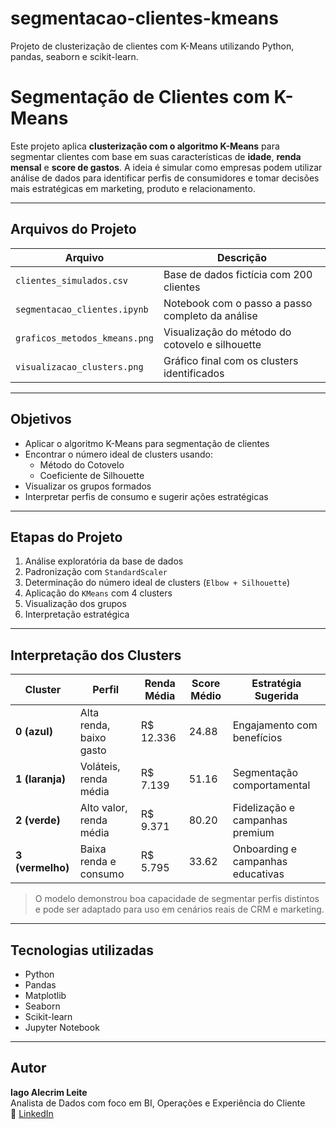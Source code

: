 # segmentacao-clientes-kmeans
Projeto de clusterização de clientes com K-Means utilizando Python, pandas, seaborn e scikit-learn.

#  Segmentação de Clientes com K-Means

Este projeto aplica **clusterização com o algoritmo K-Means** para segmentar clientes com base em suas características de **idade**, **renda mensal** e **score de gastos**. A ideia é simular como empresas podem utilizar análise de dados para identificar perfis de consumidores e tomar decisões mais estratégicas em marketing, produto e relacionamento.

---

## Arquivos do Projeto

| Arquivo | Descrição |
|--------|-----------|
| `clientes_simulados.csv` | Base de dados fictícia com 200 clientes |
| `segmentacao_clientes.ipynb` | Notebook com o passo a passo completo da análise |
| `graficos_metodos_kmeans.png` | Visualização do método do cotovelo e silhouette |
| `visualizacao_clusters.png` | Gráfico final com os clusters identificados |

---

## Objetivos

- Aplicar o algoritmo K-Means para segmentação de clientes
- Encontrar o número ideal de clusters usando:
  - Método do Cotovelo
  - Coeficiente de Silhouette
- Visualizar os grupos formados
- Interpretar perfis de consumo e sugerir ações estratégicas

---

## Etapas do Projeto

1. Análise exploratória da base de dados
2. Padronização com `StandardScaler`
3. Determinação do número ideal de clusters (`Elbow + Silhouette`)
4. Aplicação do `KMeans` com 4 clusters
5. Visualização dos grupos
6. Interpretação estratégica

---


##  Interpretação dos Clusters

| Cluster | Perfil | Renda Média | Score Médio | Estratégia Sugerida |
|--------|--------|--------------|--------------|----------------------|
| **0 (azul)** | Alta renda, baixo gasto | R$ 12.336 | 24.88 | Engajamento com benefícios |
| **1 (laranja)** | Voláteis, renda média | R$ 7.139 | 51.16 | Segmentação comportamental |
| **2 (verde)** | Alto valor, renda média | R$ 9.371 | 80.20 | Fidelização e campanhas premium |
| **3 (vermelho)** | Baixa renda e consumo | R$ 5.795 | 33.62 | Onboarding e campanhas educativas |

>  O modelo demonstrou boa capacidade de segmentar perfis distintos e pode ser adaptado para uso em cenários reais de CRM e marketing.

---

##  Tecnologias utilizadas

- Python
- Pandas
- Matplotlib
- Seaborn
- Scikit-learn
- Jupyter Notebook

---

##  Autor

**Iago Alecrim Leite**  
Analista de Dados com foco em BI, Operações e Experiência do Cliente  
🔗 [LinkedIn](https://www.linkedin.com/in/iago-alecrim-35b496247/)
